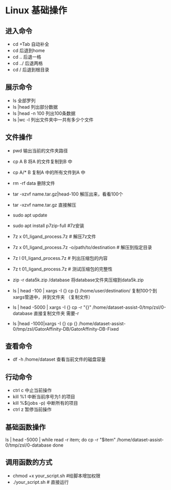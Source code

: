# Linux 基础操作
##  进入命令
- cd +Tab 自动补全
- cd 后退到home
- cd .. 后退一格
- cd ../ 后退两格
- cd / 后退到根目录

## 展示命令
- ls 全部罗列
- ls |head 列出部分数据
- ls |head -n 100 列出100条数据
- ls |wc -l 列出文件夹中一共有多少个文件

## 文件操作
- pwd 输出当前的文件夹路径
- cp A B 将A 的文件复制到B 中
- cp A/* B 复制A 中的所有文件到A 中
- rm -rf data 删除文件
- tar -xzvf name.tar.gz|head-100  解压出来，看看100个
- tar -xzvf name.tar.gz 直接解压
- sudo apt update
- sudo apt install p7zip-full #7z安装
- 7z x 01_ligand_process.7z # 解压7z文件
- 7z x 01_ligand_process.7z -o/path/to/destination # 解压到指定目录
- 7z l 01_ligand_process.7z # 列出压缩包的内容
- 7z t 01_ligand_process.7z # 测试压缩包的完整性
- zip -r data5k.zip /database 将database文件夹压缩到data5k.zip
- ls | head -100 | xargs -I {} cp {} /home/user/destination/ 复制100个到xargs管道中，并到文件夹 （复制文件）
- ls | head -5000 | xargs -I {} cp -r "{}" /home/dataset-assist-0/tmp/zsl/0-database 直接复制文件夹 需要-r

 - ls |head -1000|xargs -I {} cp {} /home/dataset-assist-0/tmp/zsl/GatorAffinity-DB/GatorAffinity-DB-Fixed


## 查看命令
- df -h /home/dataset 查看当前文件的磁盘容量


## 行动命令
- ctrl c 中止当前操作
- kill %1 中断当前序号为1 的项目
- kill %$(jobs -p) 中断所有的项目
- ctrl z 暂停当前操作

## 基础函数操作

ls | head -5000 | while read -r item; do
    cp -r "$item" /home/dataset-assist-0/tmp/zsl/0-database
done

## 调用函数的方式
- chmod +x your_script.sh #给脚本增加权限
- ./your_script.sh # 直接运行
